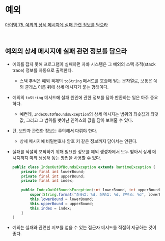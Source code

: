 # 예외

[아이템 75. 예외의 상세 메시지에 실패 관련 정보를 담으라](#예외의-상세-메시지에-실패-관련-정보를-담으라)

<br>

## 예외의 상세 메시지에 실패 관련 정보를 담으라

- 예외를 잡지 못해 프로그램이 실패하면 자바 시스템은 그 예외의 스택 추적(stack trace) 정보를 자동으로 출력한다.
  - 스택 추적은 예외 객체의 `toString` 메서드를 호출해 얻는 문자열로, 보통은 예외 클래스 이름 뒤에 상세 메시지가 붙는 형태이다.
- 예외의 `toString` 메서드에 실패 원인에 관한 정보를 담아 반환하는 일은 아주 중요하다.
  - 예컨데, `IndexOutOfBoundsException`의 상세 메시지는 범위의 최솟값과 최댓값, 그리고 그 범위를 벗어난 인덱스의 값을 담아 보여줄 수 있다.
- 단, 보안과 관련한 정보는 주의해서 다뤄야 한다.
  - 상세 메시지에 비밀번호나 암호 키 같은 정보까지 담아서는 안된다.
- 실패를 적절히 포착하기 위해 필요한 정보를 예외 생성자에서 모두 받아서 상세 메시지까지 미리 생성해 놓는 방법을 사용할 수 있다.
  ```java
  public class IndexOutOfBoundsException extends RuntimeException {
      private final int lowerBound;
      private final int upperBound;
      private final int index;
    
      public IndexOutOfBoundsException(int lowerBound, int upperBound, int index) {
          super(String.format("최솟값: %d, 최댓값: %d, 인덱스: %d", lowerBound, upperBound, index));
          this.lowerBound = lowerBound;
          this.upperBound = upperBound;
          this.index = index;
      }
  }
  ```

- 예외는 실패와 관련한 저보를 얻을 수 있는 접근자 메서드를 적절히 제공하는 것이 좋다.


<br>
